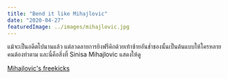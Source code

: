```yaml
---
title: "Bend it like Mihajlovic"
date: "2020-04-27"
featuredImage: ../images/mihajlovic.jpg
---
```


แม้จะเป็นอดีตไปนานแล้ว แต่ลวดลายการยิงฟรีคิกด้วยเท้าซ้ายอันช่ำชองนั้นเป็นต้นแบบให้ใครหลายคนต้องทำตาม และนี่คือสิ่งที่ Sinisa Mihajlovic แสดงให้ดู

[Mihajlovic's freekicks](https://youtu.be/mtVp4BT48DQ)
